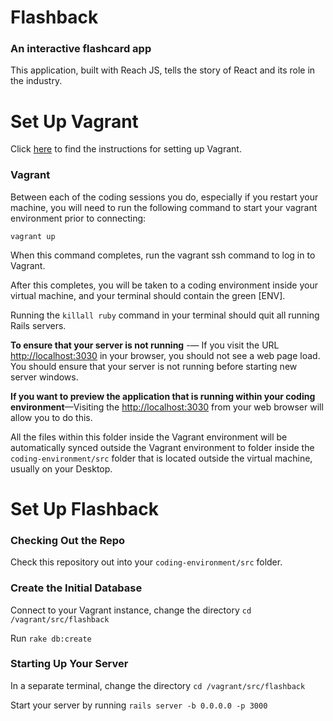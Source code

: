 # Flashback
### An interactive flashcard app

This application, built with Reach JS, tells the story of React and its role in the industry.

# Set Up Vagrant

Click [here](https://github.com/university-bootcamp/coding-environment/blob/master/windows-vagrant.md) to find the instructions for setting up Vagrant.

### Vagrant

Between each of the coding sessions you do, especially if you restart your machine, you will need to run the following command to start your vagrant environment prior to connecting:

`vagrant up`

When this command completes, run the vagrant ssh command to log in to Vagrant.

After this completes, you will be taken to a coding environment inside your virtual machine, and your terminal should contain the green [ENV].

Running the `killall ruby` command in your terminal should quit all running Rails servers.

**To ensure that your server is not running** -— If you visit the URL [http://localhost:3030](http://localhost:3030) in your browser, you should not see a web page load. You should ensure that your server is not running before starting new server windows.

**If you want to preview the application that is running within your coding environment**—Visiting the [http://localhost:3030](http://localhost:3030) from your web browser will allow you to do this.

All the files within this folder inside the Vagrant environment will be automatically synced outside the Vagrant environment to folder inside the `coding-environment/src` folder that is located outside the virtual machine, usually on your Desktop.

# Set Up Flashback

### Checking Out the Repo

Check this repository out into your `coding-environment/src` folder. 

### Create the Initial Database

Connect to your Vagrant instance, change the directory `cd /vagrant/src/flashback`

Run `rake db:create`

### Starting Up Your Server

In a separate terminal, change the directory `cd /vagrant/src/flashback`

Start your server by running `rails server -b 0.0.0.0 -p 3000`

